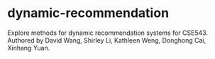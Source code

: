# dynamic-recommendation
Explore methods for dynamic recommendation systems for CSE543. Authored by David Wang, Shirley Li, Kathleen Weng, Donghong Cai, Xinhang Yuan.
